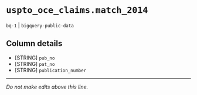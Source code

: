 # `uspto_oce_claims.match_2014`
`bq-1` | `bigquery-public-data`

## Column details
* [STRING]    `pub_no`
* [STRING]    `pat_no`
* [STRING]    `publication_number`

-------------------------------------------------------------------------------
*Do not make edits above this line.*
